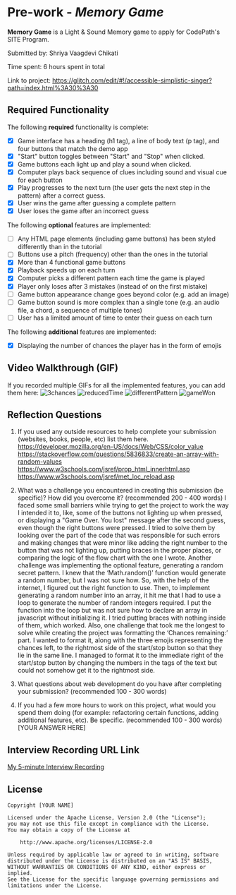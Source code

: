 # Pre-work - *Memory Game*

**Memory Game** is a Light & Sound Memory game to apply for CodePath's SITE Program. 

Submitted by: Shriya Vaagdevi Chikati

Time spent: 6 hours spent in total

Link to project: https://glitch.com/edit/#!/accessible-simplistic-singer?path=index.html%3A30%3A30

## Required Functionality

The following **required** functionality is complete:

* [x] Game interface has a heading (h1 tag), a line of body text (p tag), and four buttons that match the demo app
* [x] "Start" button toggles between "Start" and "Stop" when clicked. 
* [x] Game buttons each light up and play a sound when clicked. 
* [x] Computer plays back sequence of clues including sound and visual cue for each button
* [x] Play progresses to the next turn (the user gets the next step in the pattern) after a correct guess. 
* [x] User wins the game after guessing a complete pattern
* [x] User loses the game after an incorrect guess

The following **optional** features are implemented:

* [ ] Any HTML page elements (including game buttons) has been styled differently than in the tutorial
* [ ] Buttons use a pitch (frequency) other than the ones in the tutorial
* [x] More than 4 functional game buttons
* [x] Playback speeds up on each turn
* [x] Computer picks a different pattern each time the game is played
* [x] Player only loses after 3 mistakes (instead of on the first mistake)
* [ ] Game button appearance change goes beyond color (e.g. add an image)
* [ ] Game button sound is more complex than a single tone (e.g. an audio file, a chord, a sequence of multiple tones)
* [ ] User has a limited amount of time to enter their guess on each turn

The following **additional** features are implemented:

- [x] Displaying the number of chances the player has in the form of emojis

## Video Walkthrough (GIF)

If you recorded multiple GIFs for all the implemented features, you can add them here:
![3chances](https://user-images.githubusercontent.com/95562069/161200488-fb8b236e-8952-46b8-a087-032304746d3e.gif)
![reducedTime](https://user-images.githubusercontent.com/95562069/161200713-2d3f9d5a-7b9e-4301-8245-7d683e97fd1c.gif)
![differentPattern](https://user-images.githubusercontent.com/95562069/161202194-cfae3706-1566-43b9-8ae0-1c7a8bdfa410.gif)
![gameWon](https://user-images.githubusercontent.com/95562069/161203715-f712a256-7192-4250-ae05-a7ab05e6b6ea.gif)


## Reflection Questions
1. If you used any outside resources to help complete your submission (websites, books, people, etc) list them here. 
https://developer.mozilla.org/en-US/docs/Web/CSS/color_value  
https://stackoverflow.com/questions/5836833/create-an-array-with-random-values  
https://www.w3schools.com/jsref/prop_html_innerhtml.asp  
https://www.w3schools.com/jsref/met_loc_reload.asp  


2. What was a challenge you encountered in creating this submission (be specific)? How did you overcome it? (recommended 200 - 400 words) 
I faced some small barriers while trying to get the project to work the way I intended it to, like, some of the buttons not lighting up when pressed, or displaying a "Game Over. You lost" message after the second guess, even though the right buttons were pressed. I tried to solve them by looking over the part of the code that was responsible for such errors and making changes that were minor like adding the right number to the button that was not lighting up, putting braces in the proper places, or comparing the logic of the flow chart with the one I wrote. Another challenge was implementing the optional feature, generating a random secret pattern. I knew that the ‘Math.random()’ function would generate a random number, but I was not sure how. So, with the help of the internet, I figured out the right function to use. Then, to implement generating a random number into an array, it hit me that I had to use a loop to generate the number of random integers required. I put the function into the loop but was not sure how to declare an array in javascript without initializing it. I tried putting braces with nothing inside of them, which worked. Also, one challenge that took me the longest to solve while creating the project was formatting the ‘Chances remaining:’ part. I wanted to format it, along with the three emojis representing the chances left, to the rightmost side of the start/stop button so that they lie in the same line. I managed to format it to the immediate right of the start/stop button by changing the numbers in the tags of the text but could not somehow get it to the rightmost side.


3. What questions about web development do you have after completing your submission? (recommended 100 - 300 words) 
 

4. If you had a few more hours to work on this project, what would you spend them doing (for example: refactoring certain functions, adding additional features, etc). Be specific. (recommended 100 - 300 words) 
[YOUR ANSWER HERE]



## Interview Recording URL Link

[My 5-minute Interview Recording](your-link-here)


## License

    Copyright [YOUR NAME]

    Licensed under the Apache License, Version 2.0 (the "License");
    you may not use this file except in compliance with the License.
    You may obtain a copy of the License at

        http://www.apache.org/licenses/LICENSE-2.0

    Unless required by applicable law or agreed to in writing, software
    distributed under the License is distributed on an "AS IS" BASIS,
    WITHOUT WARRANTIES OR CONDITIONS OF ANY KIND, either express or implied.
    See the License for the specific language governing permissions and
    limitations under the License.
